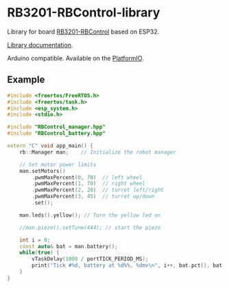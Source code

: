 # RB3201-RBControl-library

Library for board [RB3201-RBControl](https://github.com/RoboticsBrno/RB3201-RBControl) based on ESP32.

[Library documentation](https://technika.tasemnice.eu/docs/rbcontrol).

Arduino compatible. Available on the [PlatformIO](https://platformio.org/lib/show/5532/RB3201-RBControl).

## Example

```cpp
#include <freertos/FreeRTOS.h>
#include <freertos/task.h>
#include <esp_system.h>
#include <stdio.h>

#include "RBControl_manager.hpp"
#include "RBControl_battery.hpp"

extern "C" void app_main() {
    rb::Manager man;    // Initialize the robot manager

    // Set motor power limits
    man.setMotors()
        .pwmMaxPercent(0, 70)  // left wheel
        .pwmMaxPercent(1, 70)  // right wheel
        .pwmMaxPercent(2, 28)  // turret left/right
        .pwmMaxPercent(3, 45)  // turret up/down
        .set();

    man.leds().yellow(); // Turn the yellow led on

    //man.piezo().setTune(444); // start the piezo

    int i = 0;
    const auto& bat = man.battery();
    while(true) {
        vTaskDelay(1000 / portTICK_PERIOD_MS);
        print("Tick #%d, battery at %d%%, %dmv\n", i++, bat.pct(), bat.voltageMv());
    }
}

```
